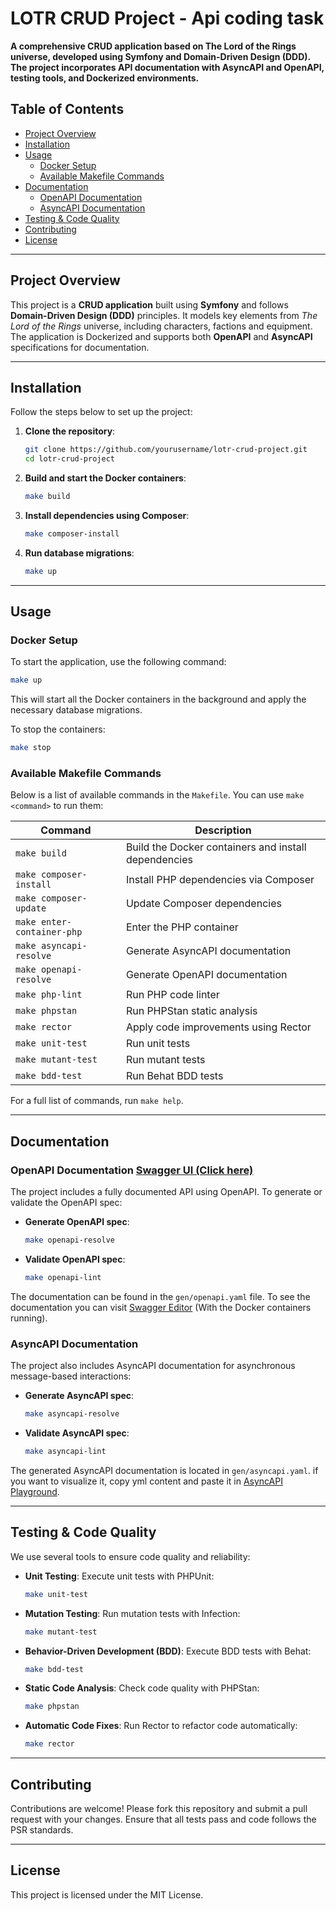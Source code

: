 # LOTR CRUD Project - Api coding task

**A comprehensive CRUD application based on The Lord of the Rings universe, developed using Symfony and Domain-Driven Design (DDD). The project incorporates API documentation with AsyncAPI and OpenAPI, testing tools, and Dockerized environments.**

## Table of Contents

- [Project Overview](#project-overview)
- [Installation](#installation)
- [Usage](#usage)
  - [Docker Setup](#docker-setup)
  - [Available Makefile Commands](#available-makefile-commands)
- [Documentation](#documentation)
  - [OpenAPI Documentation](#openapi-documentation)
  - [AsyncAPI Documentation](#asyncapi-documentation)
- [Testing & Code Quality](#testing--code-quality)
- [Contributing](#contributing)
- [License](#license)

---

## Project Overview

This project is a **CRUD application** built using **Symfony** and follows **Domain-Driven Design (DDD)** principles. It models key elements from *The Lord of the Rings* universe, including characters, factions and equipment. The application is Dockerized and supports both **OpenAPI** and **AsyncAPI** specifications for documentation.

---

## Installation

Follow the steps below to set up the project:

1. **Clone the repository**:
    ```bash
    git clone https://github.com/yourusername/lotr-crud-project.git
    cd lotr-crud-project
    ```

2. **Build and start the Docker containers**:
    ```bash
    make build
    ```

3. **Install dependencies using Composer**:
    ```bash
    make composer-install
    ```

4. **Run database migrations**:
    ```bash
    make up
    ```

---

## Usage

### Docker Setup

To start the application, use the following command:

```bash
make up
```

This will start all the Docker containers in the background and apply the necessary database migrations.

To stop the containers:

```bash
make stop
```

### Available Makefile Commands

Below is a list of available commands in the `Makefile`. You can use `make <command>` to run them:

| Command                  | Description                              |
|--------------------------|------------------------------------------|
| `make build`              | Build the Docker containers and install dependencies |
| `make composer-install`   | Install PHP dependencies via Composer    |
| `make composer-update`    | Update Composer dependencies             |
| `make enter-container-php`| Enter the PHP container                  |
| `make asyncapi-resolve`   | Generate AsyncAPI documentation          |
| `make openapi-resolve`    | Generate OpenAPI documentation           |
| `make php-lint`           | Run PHP code linter                      |
| `make phpstan`            | Run PHPStan static analysis              |
| `make rector`             | Apply code improvements using Rector     |
| `make unit-test`          | Run unit tests                           |
| `make mutant-test`        | Run mutant tests                         |
| `make bdd-test`           | Run Behat BDD tests                      |

For a full list of commands, run `make help`.

---

## Documentation

### OpenAPI Documentation [Swagger UI (Click here)](http://localhost:8081/) 

The project includes a fully documented API using OpenAPI. To generate or validate the OpenAPI spec:

- **Generate OpenAPI spec**: 
    ```bash
    make openapi-resolve
    ```
- **Validate OpenAPI spec**: 
    ```bash
    make openapi-lint
    ```

The documentation can be found in the `gen/openapi.yaml` file.
To see the documentation you can visit [Swagger Editor](http://localhost:8081/) (With the Docker containers running).

### AsyncAPI Documentation

The project also includes AsyncAPI documentation for asynchronous message-based interactions:

- **Generate AsyncAPI spec**: 
    ```bash
    make asyncapi-resolve
    ```
- **Validate AsyncAPI spec**: 
    ```bash
    make asyncapi-lint
    ```

The generated AsyncAPI documentation is located in `gen/asyncapi.yaml`. if you want to visualize it, copy yml content and paste it in [AsyncAPI Playground](https://playground.asyncapi.io/).

---

## Testing & Code Quality

We use several tools to ensure code quality and reliability:

- **Unit Testing**: Execute unit tests with PHPUnit:
    ```bash
    make unit-test
    ```

- **Mutation Testing**: Run mutation tests with Infection:
    ```bash
    make mutant-test
    ```

- **Behavior-Driven Development (BDD)**: Execute BDD tests with Behat:
    ```bash
    make bdd-test
    ```

- **Static Code Analysis**: Check code quality with PHPStan:
    ```bash
    make phpstan
    ```

- **Automatic Code Fixes**: Run Rector to refactor code automatically:
    ```bash
    make rector
    ```

---

## Contributing

Contributions are welcome! Please fork this repository and submit a pull request with your changes. Ensure that all tests pass and code follows the PSR standards.

---

## License

This project is licensed under the MIT License.
